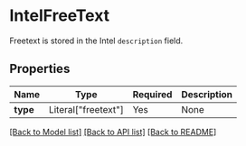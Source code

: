 # IntelFreeText

Freetext is stored in the Intel `description` field.

## Properties
| Name | Type | Required | Description |
| ------------ | ------------- | ------------- | ------------- |
**type** | Literal["freetext"] | Yes | None |


[[Back to Model list]](../../../../README.md#models-v1-link) [[Back to API list]](../../../../README.md#apis-v1-link) [[Back to README]](../../../../README.md)
